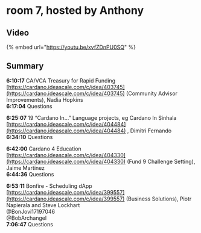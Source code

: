 # room 7, hosted by Anthony

## Video

{% embed url="https://youtu.be/xvfZDnPU0SQ" %}

## Summary

**6:10:17** CA/VCA Treasury for Rapid Funding [https://cardano.ideascale.com/c/idea/403745](https://cardano.ideascale.com/c/idea/403745) (Community Advisor Improvements), Nadia Hopkins\
**6:17:04** Questions

**6:25:07** 19 “Cardano In...” Language projects, eg  Cardano In Sinhala [https://cardano.ideascale.com/c/idea/404484](https://cardano.ideascale.com/c/idea/404484) , Dimitri Fernando\
**6:34:10** Questions

**6:42:00** Cardano 4 Education [https://cardano.ideascale.com/c/idea/404330](https://cardano.ideascale.com/c/idea/404330) (Fund 9 Challenge Setting), Jaime Martinez\
**6:44:36** Questions

**6:53:11** Bonfire - Scheduling dApp [https://cardano.ideascale.com/c/idea/399557](https://cardano.ideascale.com/c/idea/399557)  (Business Solutions), Piotr Napierala and Steve Lockhart\
@BonJovi17197046 \
@BobArchangel\
**7:06:47** Questions


